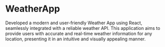 # WeatherApp
 Developed a modern and user-friendly Weather App using React, seamlessly integrated with a reliable weather API. This application aims to provide users with accurate and real-time weather information for any location, presenting it in an intuitive and visually appealing manner.
